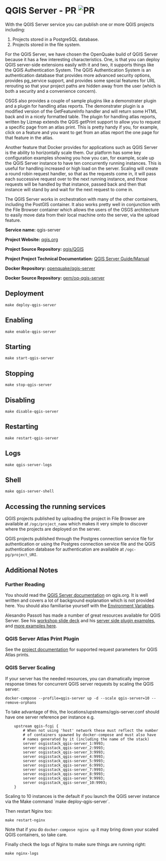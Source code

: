 # QGIS Server - PR ![PR](https://img.shields.io/badge/pr-green?style=for-the-badge)

With the QGIS Server service you can publish one or more QGIS projects including: 

1. Projects stored in a PostgreSQL database.
2. Projects stored in the file system.

For the QGIS Server, we have chosen the OpenQuake build of QGIS Server because it has a few interesting characteristics. One, is that you can deploy QGIS server-side extensions easily with it and two, it supports things like the QGIS Authentication System. The QGIS Authentication System is an authentication database that provides more advanced security options, provides pg_service support, and provides some special features for URL rerouting so that your project paths are hidden away from the user (which is both a security and a convenience concern).

OSGS also provides a couple of sample plugins like a demonstrater plugin and a plugin for handling atlas reports. The demonstrater plugin is a modified version of the GetFeatureInfo handler and will return some HTML back and in a nicely formatted table. The plugin for handling atlas reports, written by Lizmap extends the QGIS getPrint support to allow you to request a specific page from an atlas print. This is pretty handy if you, for example, click on a feature and you want to get from an atlas report the one page for that feature in the atlas.

Another feature that Docker provides for applications such as QGIS Server is the ability to horizontally scale them. Our platform has some key configuration examples showing you how you can, for example, scale up the QGIS Server instance to have ten concurrently running instances. This is useful for handling increased or high load on the server. Scaling will create a round robin request handler, so that as the requests come in, it will pass each successive request over to the next running instance, and those requests will be handled by that instance, passed back and then that instance will stand by and wait for the next request to come in.

The QGIS Server works in orchestration with many of the other containers, including the PostGIS container. It also works pretty well in conjunction with the File Browser container which allows the users of the OSGS architecture to easily move data from their local machine onto the server, via the upload feature.

**Service name:** qgis-server

**Project Website:** [qgis.org](https://qgis.org/)

**Project Source Repository:** [qgis/QGIS](hhttps://github.com/qgis/QGIS)

**Project Project Technical Documentation:** [QGIS Server Guide/Manual](https://docs.qgis.org/3.16/en/docs/server_manual/index.html#)

**Docker Repository:** [openquake/qgis-server](https://hub.docker.com/r/openquake/qgis-server)

**Docker Source Repository:** [gem/oq-qgis-server](https://github.com/gem/oq-qgis-server/)

## Deployment

```
make deploy-qgis-server
```

## Enabling

```
make enable-qgis-server
```

## Starting

```
make start-qgis-server
```

## Stopping

```
make stop-qgis-server
```

## Disabling

```
make disable-qgis-server
```

## Restarting

```
make restart-qgis-server
```

## Logs

```
make qgis-server-logs
```

## Shell

```
make qgis-server-shell
```

## Accessing the running services

QGIS projects published by uploading the project in File Browser are available at `/ogc/project_name` which makes it very simple to discover where the projects are deployed on the server.

QGIS projects published through the Postgres connection service file for authentication or using the Postgres connection service file and the QGIS authentication database for authentication  are available at `/ogc-pg/project_URI`.

## Additional Notes

### Further Reading

You should read the [QGIS Server documentation](https://docs.qgis.org/3.16/en/docs/server_manual/getting_started.html#) on qgis.org. It is well written and covers a lot of background explanation which is not provided here. You should also familiarise yourself with the [Environment Variables](https://docs.qgis.org/3.16/en/docs/server_manual/config.html#environment-variables).

Alesandro Passoti has made a number of great resources available for QGIS Server. See his [workshop slide deck](http://www.itopen.it/bulk/FOSS4G-IT-2020/#/presentation-title) and his [server side plugin examples](https://github.com/elpaso/qgis3-server-vagrant/tree/master/resources/web/plugins), and [more examples here](https://github.com/elpaso/qgis-helloserver).

### QGIS Server Atlas Print Plugin

See the [project documentation](https://github.com/3liz/qgis-atlasprint/blob/master/atlasprint/README.md#api) for supported request parameters for QGIS Atlas prints.

### QGIS Server Scaling

If your server has the needed resources, you can dramatically improve response times for concurrent
QGIS server requests by scaling the QGIS server:

```
docker-compose --profile=qgis-server up -d --scale qgis-server=10 --remove-orphans

```

To take advantage of this, the locations/upstreams/qgis-server.conf should have one
server reference per instance e.g.

```
    upstream qgis-fcgi {
        # When not using 'host' network these must reflect the number
        # of containers spawned by docker-compose and must also have
        # names generated by it (including the name of the stack)
        server osgisstack_qgis-server_1:9993;
        server osgisstack_qgis-server_2:9993;
        server osgisstack_qgis-server_3:9993;
        server osgisstack_qgis-server_4:9993;
        server osgisstack_qgis-server_5:9993;
        server osgisstack_qgis-server_6:9993;
        server osgisstack_qgis-server_7:9993;
        server osgisstack_qgis-server_8:9993;
        server osgisstack_qgis-server_9:9993;
        server osgisstack_qgis-server_10:9993;
    }
```

<div class="admonition note">
Scaling to 10 instances is the default if you launch the QGIS server instance via the Make command `make deploy-qgis-server`.
</div>

Then restart Nginx too:

```
make restart-nginx
```

Note that if you do `docker-compose nginx up` it may bring down your scaled QGIS containers, so take care.

Finally check the logs of Nginx to make sure things are running right:

```
make nginx-logs
```
